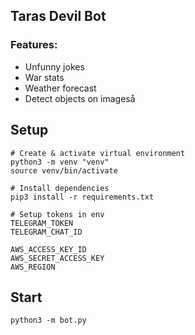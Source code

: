 ## Taras Devil Bot
### Features:
- Unfunny jokes
- War stats
- Weather forecast
- Detect objects on imageså

## Setup
```
# Create & activate virtual environment
python3 -m venv "venv"
source venv/bin/activate

# Install dependencies
pip3 install -r requirements.txt

# Setup tokens in env
TELEGRAM_TOKEN
TELEGRAM_CHAT_ID

AWS_ACCESS_KEY_ID
AWS_SECRET_ACCESS_KEY
AWS_REGION
```

## Start
```
python3 -m bot.py
```